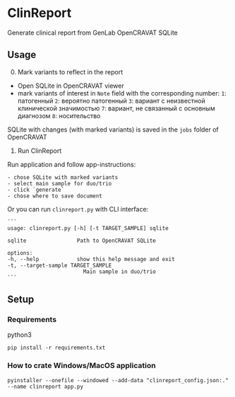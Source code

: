 # ClinReport

Generate clinical report from GenLab OpenCRAVAT SQLite


## Usage

0. Mark variants to reflect in the report

- Open SQLite in OpenCRAVAT viewer
- mark variants of interest in `Note` field with the corresponding number:
    `1`: патогенный
    `2`: вероятно патогенный
    `3`: вариант с неизвестной клинической значимостью
    `7`: вариант, не связанный с основным диагнозом
    `8`: носительство


SQLite with changes (with marked variants) is saved in the `jobs` folder of OpenCRAVAT


1. Run ClinReport

Run application and follow app-instructions:

    - chose SQLite with marked variants
    - select main sample for duo/trio
    - click `generate`
    - chose where to save document


Or you can run `clinreport.py` with CLI interface:

    ```
    usage: clinreport.py [-h] [-t TARGET_SAMPLE] sqlite

    sqlite                Path to OpenCRAVAT SQLite

    options:
    -h, --help            show this help message and exit
    -t, --target-sample TARGET_SAMPLE
                            Main sample in duo/trio
    ```


## Setup

### Requirements

python3

`pip install -r requirements.txt`

### How to crate Windows/MacOS application

`pyinstaller --onefile --windowed --add-data "clinreport_config.json:." --name clinreport app.py`
